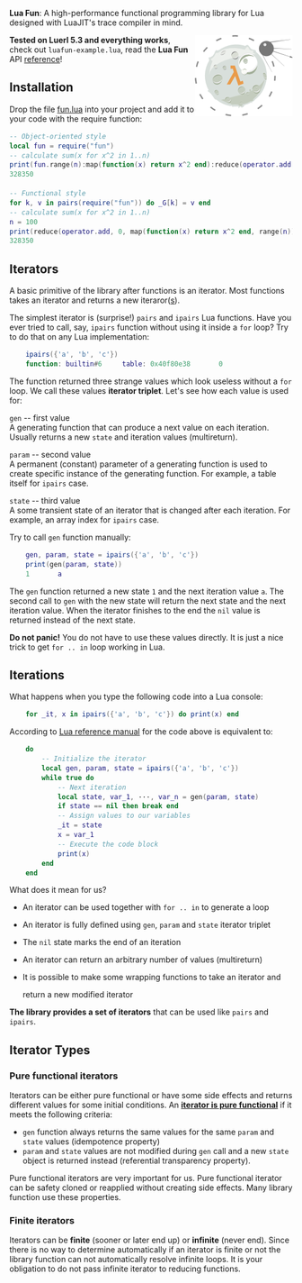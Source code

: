 __Lua Fun__: A high-performance functional programming library for Lua designed with LuaJIT's trace compiler in mind.

<img src="/examples/fun/fun.png" align="right" width="174px" height="144px" />

__Tested on Luerl 5.3 and everything works__, check out `luafun-example.lua`, read the __Lua Fun__ API [reference](https://luafun.github.io/reference.html)!

## Installation

Drop the file [fun.lua](https://raw.githubusercontent.com/luafun/luafun/master/fun.lua) into your project and add it to your code with the require function:

```lua
-- Object-oriented style
local fun = require("fun")
-- calculate sum(x for x^2 in 1..n)
print(fun.range(n):map(function(x) return x^2 end):reduce(operator.add, 0))
328350

-- Functional style
for k, v in pairs(require("fun")) do _G[k] = v end
-- calculate sum(x for x^2 in 1..n)
n = 100
print(reduce(operator.add, 0, map(function(x) return x^2 end, range(n))))
328350
```

## Iterators

A basic primitive of the library after functions is an iterator. Most functions
takes an iterator and returns a new iteraror([s](https://en.wikipedia.org/wiki/Turtles_all_the_way_down)).

The simplest iterator is (surprise!) `pairs` and `ipairs`
Lua functions. Have you ever tried to call, say, `ipairs` function
without using it inside a ``for`` loop? Try to do that on any Lua
implementation:

```lua
    ipairs({'a', 'b', 'c'})
    function: builtin#6     table: 0x40f80e38       0
```
The function returned three strange values which look useless without a ``for``
loop. We call these values **iterator triplet**.
Let's see how each value is used for:

``gen`` -- first value<br>
   A generating function that can produce a next value on each iteration.
   Usually returns a new ``state`` and iteration values (multireturn).

``param`` -- second value<br>
   A permanent (constant) parameter of a generating function is used to create
   specific instance of the generating function. For example, a table itself
   for ``ipairs`` case.

``state`` -- third value<br>
   A some transient state of an iterator that is changed after each iteration.
   For example, an array index for ``ipairs`` case.

Try to call ``gen`` function manually:

```lua
    gen, param, state = ipairs({'a', 'b', 'c'})
    print(gen(param, state))
    1       a
```
The ``gen`` function returned a new state ``1`` and the next iteration
value ``a``. The second call to ``gen`` with the new state will return the next
state  and the next iteration value. When the iterator finishes to the end
the ``nil`` value is returned instead of the next state.

**Do not panic!** You do not have to use these values directly.
It is just a nice trick to get ``for .. in`` loop working in Lua.

## Iterations

What happens when you type the following code into a Lua console:

```lua
    for _it, x in ipairs({'a', 'b', 'c'}) do print(x) end
```
According to [Lua reference manual](https://www.lua.org/manual/5.3/manual.html#3.3.5) for the code above is equivalent to:
```lua
    do
        -- Initialize the iterator
        local gen, param, state = ipairs({'a', 'b', 'c'})
        while true do
            -- Next iteration
            local state, var_1, ···, var_n = gen(param, state)
            if state == nil then break end
            -- Assign values to our variables
            _it = state
            x = var_1
            -- Execute the code block
            print(x)
        end
    end
```
What does it mean for us?

* An iterator can be used together with ``for .. in`` to generate a loop
* An iterator is fully defined using ``gen``, ``param`` and ``state`` iterator
  triplet
* The ``nil`` state marks the end of an iteration
* An iterator can return an arbitrary number of values (multireturn)
* It is possible to make some wrapping functions to take an iterator and

  return a new modified iterator

**The library provides a set of iterators** that can be used like ``pairs``
and ``ipairs``.

## Iterator Types

### Pure functional iterators

Iterators can be either pure functional or have some side effects and returns
different values for some initial conditions. An **[iterator is
pure functional](https://en.wikipedia.org/wiki/Pure_function)** if it meets the following criteria:

- ``gen`` function always returns the same values for the same ``param`` and
  ``state`` values (idempotence property)
- ``param`` and ``state`` values are not modified during ``gen`` call and
  a new ``state`` object is returned instead (referential transparency
  property).

Pure functional iterators are very important for us. Pure functional iterator
can be safety cloned or reapplied without creating side effects. Many library
function use these properties.

### Finite iterators

Iterators can be **finite** (sooner or later end up) or **infinite**
(never end).
Since there is no way to determine automatically if an iterator is finite or
not the library function can not automatically resolve infinite
loops. It is your obligation to do not pass infinite iterator to reducing
functions.
